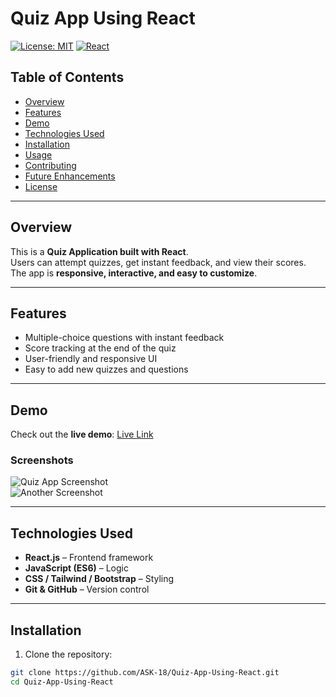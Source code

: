 # Quiz App Using React

[![License: MIT](https://img.shields.io/badge/License-MIT-yellow.svg)](LICENSE)
[![React](https://img.shields.io/badge/React-17.0.2-blue)](https://reactjs.org/)

## Table of Contents
- [Overview](#overview)
- [Features](#features)
- [Demo](#demo)
- [Technologies Used](#technologies-used)
- [Installation](#installation)
- [Usage](#usage)
- [Contributing](#contributing)
- [Future Enhancements](#future-enhancements)
- [License](#license)

---

## Overview
This is a **Quiz Application built with React**.  
Users can attempt quizzes, get instant feedback, and view their scores.  
The app is **responsive, interactive, and easy to customize**.

---

## Features
- Multiple-choice questions with instant feedback  
- Score tracking at the end of the quiz  
- User-friendly and responsive UI  
- Easy to add new quizzes and questions  

---

## Demo
Check out the **live demo**: [Live Link](https://your-live-link.com)  

### Screenshots
![Quiz App Screenshot](link-to-screenshot.png)  
![Another Screenshot](link-to-screenshot.png)

---

## Technologies Used
- **React.js** – Frontend framework  
- **JavaScript (ES6)** – Logic  
- **CSS / Tailwind / Bootstrap** – Styling  
- **Git & GitHub** – Version control  

---

## Installation
1. Clone the repository:

```bash
git clone https://github.com/ASK-18/Quiz-App-Using-React.git
cd Quiz-App-Using-React
